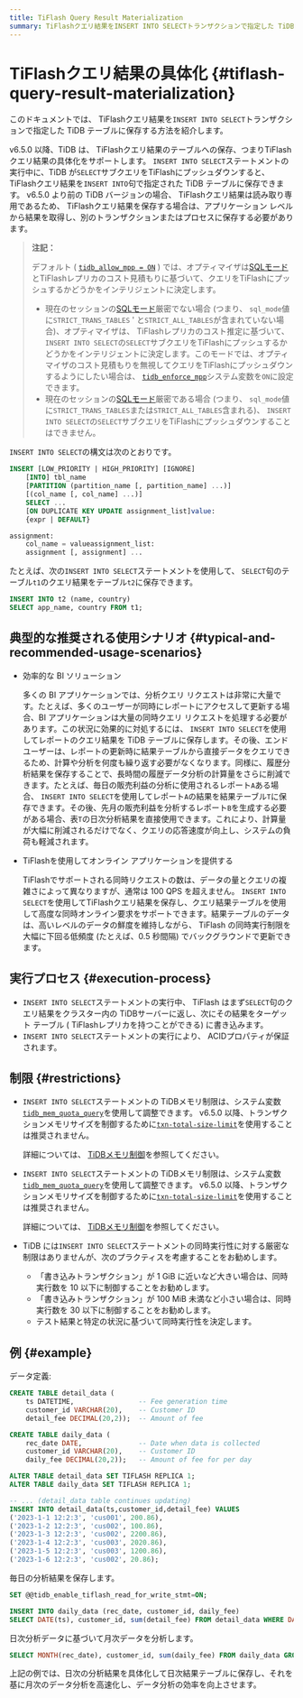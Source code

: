 ```yaml
---
title: TiFlash Query Result Materialization
summary: TiFlashクエリ結果をINSERT INTO SELECTトランザクションで指定した TiDB テーブルに保存する方法を紹介します。v6.5.0 以降、TiDB は、 TiFlashクエリ結果のテーブルへの保存、つまりTiFlashクエリ結果の具体化をサポートします。INSERT INTO SELECTステートメントの実行中に、TiDB がSELECTサブクエリをTiFlashにプッシュダウンすると、 TiFlashクエリ結果をINSERT INTO句で指定された TiDB テーブルに保存できます。
---
```


# TiFlashクエリ結果の具体化 {#tiflash-query-result-materialization}

このドキュメントでは、 TiFlashクエリ結果を`INSERT INTO SELECT`トランザクションで指定した TiDB テーブルに保存する方法を紹介します。

v6.5.0 以降、TiDB は、 TiFlashクエリ結果のテーブルへの保存、つまりTiFlashクエリ結果の具体化をサポートします。 `INSERT INTO SELECT`ステートメントの実行中に、TiDB が`SELECT`サブクエリをTiFlashにプッシュダウンすると、 TiFlashクエリ結果を`INSERT INTO`句で指定された TiDB テーブルに保存できます。 v6.5.0 より前の TiDB バージョンの場合、 TiFlashクエリ結果は読み取り専用であるため、 TiFlashクエリ結果を保存する場合は、アプリケーション レベルから結果を取得し、別のトランザクションまたはプロセスに保存する必要があります。

> **注記：**
>
> デフォルト ( [`tidb_allow_mpp = ON`](/system-variables.md#tidb_allow_mpp-new-in-v50) ) では、オプティマイザは[SQLモード](/sql-mode.md)とTiFlashレプリカのコスト見積もりに基づいて、クエリをTiFlashにプッシュするかどうかをインテリジェントに決定します。
>
> -   現在のセッションの[SQLモード](/sql-mode.md)厳密でない場合 (つまり、 `sql_mode`値に`STRICT_TRANS_TABLES` &#39; と`STRICT_ALL_TABLES`が含まれていない場合)、オプティマイザは、 TiFlashレプリカのコスト推定に基づいて、 `INSERT INTO SELECT`の`SELECT`サブクエリをTiFlashにプッシュするかどうかをインテリジェントに決定します。このモードでは、オプティマイザのコスト見積もりを無視してクエリをTiFlashにプッシュダウンするようにしたい場合は、 [`tidb_enforce_mpp`](/system-variables.md#tidb_enforce_mpp-new-in-v51)システム変数を`ON`に設定できます。
> -   現在のセッションの[SQLモード](/sql-mode.md)厳密である場合 (つまり、 `sql_mode`値に`STRICT_TRANS_TABLES`または`STRICT_ALL_TABLES`含まれる)、 `INSERT INTO SELECT`の`SELECT`サブクエリをTiFlashにプッシュダウンすることはできません。

`INSERT INTO SELECT`の構文は次のとおりです。

```sql
INSERT [LOW_PRIORITY | HIGH_PRIORITY] [IGNORE]
    [INTO] tbl_name
    [PARTITION (partition_name [, partition_name] ...)]
    [(col_name [, col_name] ...)]
    SELECT ...
    [ON DUPLICATE KEY UPDATE assignment_list]value:
    {expr | DEFAULT}

assignment:
    col_name = valueassignment_list:
    assignment [, assignment] ...
```

たとえば、次の`INSERT INTO SELECT`ステートメントを使用して、 `SELECT`句のテーブル`t1`のクエリ結果をテーブル`t2`に保存できます。

```sql
INSERT INTO t2 (name, country)
SELECT app_name, country FROM t1;
```

## 典型的な推奨される使用シナリオ {#typical-and-recommended-usage-scenarios}

-   効率的な BI ソリューション

    多くの BI アプリケーションでは、分析クエリ リクエストは非常に大量です。たとえば、多くのユーザーが同時にレポートにアクセスして更新する場合、BI アプリケーションは大量の同時クエリ リクエストを処理する必要があります。この状況に効果的に対処するには、 `INSERT INTO SELECT`を使用してレポートのクエリ結果を TiDB テーブルに保存します。その後、エンド ユーザーは、レポートの更新時に結果テーブルから直接データをクエリできるため、計算や分析を何度も繰り返す必要がなくなります。同様に、履歴分析結果を保存することで、長時間の履歴データ分析の計算量をさらに削減できます。たとえば、毎日の販売利益の分析に使用されるレポート`A`ある場合、 `INSERT INTO SELECT`を使用してレポート`A`の結果を結果テーブル`T`に保存できます。その後、先月の販売利益を分析するレポート`B`を生成する必要がある場合、表`T`の日次分析結果を直接使用できます。これにより、計算量が大幅に削減されるだけでなく、クエリの応答速度が向上し、システムの負荷も軽減されます。

-   TiFlashを使用してオンライン アプリケーションを提供する

    TiFlashでサポートされる同時リクエストの数は、データの量とクエリの複雑さによって異なりますが、通常は 100 QPS を超えません。 `INSERT INTO SELECT`を使用してTiFlashクエリ結果を保存し、クエリ結果テーブルを使用して高度な同時オンライン要求をサポートできます。結果テーブルのデータは、高いレベルのデータの鮮度を維持しながら、 TiFlash の同時実行制限を大幅に下回る低頻度 (たとえば、0.5 秒間隔) でバックグラウンドで更新できます。

## 実行プロセス {#execution-process}

-   `INSERT INTO SELECT`ステートメントの実行中、 TiFlash はまず`SELECT`句のクエリ結果をクラスター内の TiDBサーバーに返し、次にその結果をターゲット テーブル ( TiFlashレプリカを持つことができる) に書き込みます。
-   `INSERT INTO SELECT`ステートメントの実行により、 ACIDプロパティが保証されます。

## 制限 {#restrictions}

<CustomContent platform="tidb">

-   `INSERT INTO SELECT`ステートメントの TiDBメモリ制限は、システム変数[`tidb_mem_quota_query`](/system-variables.md#tidb_mem_quota_query)を使用して調整できます。 v6.5.0 以降、トランザクションメモリサイズを制御するために[`txn-total-size-limit`](/tidb-configuration-file.md#txn-total-size-limit)を使用することは推奨されません。

    詳細については、 [TiDBメモリ制御](/configure-memory-usage.md)を参照してください。

</CustomContent>

<CustomContent platform="tidb-cloud">

-   `INSERT INTO SELECT`ステートメントの TiDBメモリ制限は、システム変数[`tidb_mem_quota_query`](/system-variables.md#tidb_mem_quota_query)を使用して調整できます。 v6.5.0 以降、トランザクションメモリサイズを制御するために[`txn-total-size-limit`](https://docs.pingcap.com/tidb/stable/tidb-configuration-file#txn-total-size-limit)を使用することは推奨されません。

    詳細については、 [TiDBメモリ制御](https://docs.pingcap.com/tidb/stable/configure-memory-usage)を参照してください。

</CustomContent>

-   TiDB には`INSERT INTO SELECT`ステートメントの同時実行性に対する厳密な制限はありませんが、次のプラクティスを考慮することをお勧めします。

    -   「書き込みトランザクション」が 1 GiB に近いなど大きい場合は、同時実行数を 10 以下に制御することをお勧めします。
    -   「書き込みトランザクション」が 100 MiB 未満など小さい場合は、同時実行数を 30 以下に制御することをお勧めします。
    -   テスト結果と特定の状況に基づいて同時実行性を決定します。

## 例 {#example}

データ定義:

```sql
CREATE TABLE detail_data (
    ts DATETIME,                -- Fee generation time
    customer_id VARCHAR(20),    -- Customer ID
    detail_fee DECIMAL(20,2));  -- Amount of fee

CREATE TABLE daily_data (
    rec_date DATE,              -- Date when data is collected
    customer_id VARCHAR(20),    -- Customer ID
    daily_fee DECIMAL(20,2));   -- Amount of fee for per day

ALTER TABLE detail_data SET TIFLASH REPLICA 1;
ALTER TABLE daily_data SET TIFLASH REPLICA 1;

-- ... (detail_data table continues updating)
INSERT INTO detail_data(ts,customer_id,detail_fee) VALUES
('2023-1-1 12:2:3', 'cus001', 200.86),
('2023-1-2 12:2:3', 'cus002', 100.86),
('2023-1-3 12:2:3', 'cus002', 2200.86),
('2023-1-4 12:2:3', 'cus003', 2020.86),
('2023-1-5 12:2:3', 'cus003', 1200.86),
('2023-1-6 12:2:3', 'cus002', 20.86);
```

毎日の分析結果を保存します。

```sql
SET @@tidb_enable_tiflash_read_for_write_stmt=ON;

INSERT INTO daily_data (rec_date, customer_id, daily_fee)
SELECT DATE(ts), customer_id, sum(detail_fee) FROM detail_data WHERE DATE(ts) = CURRENT_DATE() GROUP BY DATE(ts), customer_id;
```

日次分析データに基づいて月次データを分析します。

```sql
SELECT MONTH(rec_date), customer_id, sum(daily_fee) FROM daily_data GROUP BY MONTH(rec_date), customer_id;
```

上記の例では、日次の分析結果を具体化して日次結果テーブルに保存し、それを基に月次のデータ分析を高速化し、データ分析の効率を向上させます。

